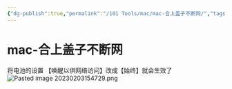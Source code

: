 ```yaml
---
{"dg-publish":true,"permalink":"/101 Tools/mac/mac-合上盖子不断网/","tags":["mac"],"noteIcon":"","created":"2023-02-03T15:47:28+08:00","updated":"2024-02-01T23:06:29+08:00"}
---
```



# mac-合上盖子不断网

将电池的设置 【唤醒以供网络访问】改成【始终】就会生效了
![Pasted image 20230203154729.png](/img/user/attachs/Pasted%20image%2020230203154729.png)


